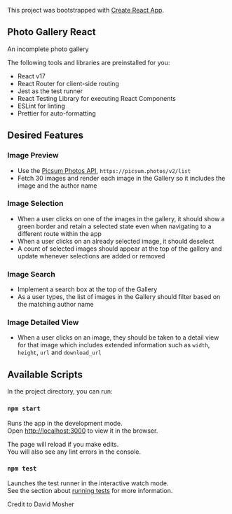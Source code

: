 This project was bootstrapped with [Create React App](https://github.com/facebook/create-react-app).

## Photo Gallery React

An incomplete photo gallery

The following tools and libraries are preinstalled for you:

- React v17
- React Router for client-side routing
- Jest as the test runner
- React Testing Library for executing React Components
- ESLint for linting
- Prettier for auto-formatting

## Desired Features

### Image Preview

- Use the [Picsum Photos API](https://picsum.photos), `https://picsum.photos/v2/list`
- Fetch 30 images and render each image in the Gallery so it includes the image and the author name

### Image Selection

- When a user clicks on one of the images in the gallery, it should show a green border and retain a selected state even when navigating to a different route within the app
- When a user clicks on an already selected image, it should deselect
- A count of selected images should appear at the top of the gallery and update whenever selections are added or removed

### Image Search

- Implement a search box at the top of the Gallery
- As a user types, the list of images in the Gallery should filter based on the matching author name

### Image Detailed View

- When a user clicks on an image, they should be taken to a detail view for that image which includes extended information such as `width`, `height`, `url` and `download_url`

## Available Scripts

In the project directory, you can run:

### `npm start`

Runs the app in the development mode.\
Open [http://localhost:3000](http://localhost:3000) to view it in the browser.

The page will reload if you make edits.\
You will also see any lint errors in the console.

### `npm test`

Launches the test runner in the interactive watch mode.\
See the section about [running tests](https://facebook.github.io/create-react-app/docs/running-tests) for more information.

Credit to David Mosher
